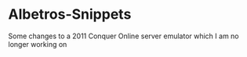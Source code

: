 # Albetros-Snippets
Some changes to a 2011 Conquer Online server emulator which I am no longer working on
